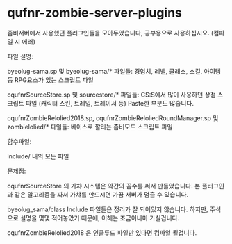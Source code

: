 # qufnr-zombie-server-plugins
좀비서버에서 사용했던 플러그인들을 모아두었습니다, 공부용으로 사용하십시오. (컴파일 시 에러)


파일 설명:

byeolug-sama.sp 및 byeolug-sama/* 파일들: 경험치, 레벨, 클래스, 스킬, 아이템 등 RPG요소가 있는 스크립트 파일

cqufnrSourceStore.sp 및 sourcestore/* 파일들: CS:S에서 많이 사용하던 상점 스크립트 파일 (캐릭터 스킨, 트레일, 트레이서 등) Paste한 부분도 많습니다.

cqufnrZombieRelolied2018.sp, cqufnrZombieReloliedRoundManager.sp 및 zombielolied/* 파일들: 베이스로 깔리는 좀비모드 스크립트 파일


함수파일:

include/ 내의 모든 파일


문제점:

cqufnrSourceStore 의 가챠 시스템은 약간의 꼼수를 써서 만들었습니다. 본 플러그인과 같은 알고리즘을 짜서 가챠를 만드시면 가끔 서버가 멈출 수 있습니다.

byeolug_sama/class Include 파일들은 정리가 잘 되어있지 않습니다. 하지만, 주석으로 설명을 몇몇 적어놓았기 때문에, 이해는 조금이나마 가실겁니다.

cqufnrZombieRelolied2018 은 인클루드 파일만 있다면 컴파일 될겁니다. 
